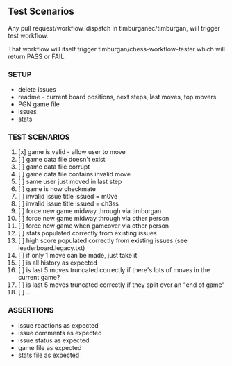 ## Test Scenarios

Any pull request/workflow_dispatch in timburganec/timburgan, will
trigger test workflow.

That workflow will itself trigger timburgan/chess-workflow-tester
which will return PASS or FAIL.

### SETUP

- delete issues
- readme - current board positions, next steps, last moves, top movers
- PGN game file
- issues
- stats

### TEST SCENARIOS

1. [x] game is valid - allow user to move
2. [ ] game data file doesn't exist
3. [ ] game data file corrupt
4. [ ] game data file contains invalid move
5. [ ] same user just moved in last step
6. [ ] game is now checkmate
7. [ ] invalid issue title issued = m0ve
8. [ ] invalid issue title issued = ch3ss
9. [ ] force new game midway through via timburgan
10. [ ] force new game midway through via other person
11. [ ] force new game when gameover via other person
12. [ ] stats populated correctly from existing issues
13. [ ] high score populated correctly from existing issues (see leaderboard.legacy.txt)
14. [ ] if only 1 move can be made, just take it
15. [ ] is all history as expected
16. [ ] is last 5 moves truncated correctly if there's lots of moves in the current game?
17. [ ] is last 5 moves truncated correctly if they split over an "end of game"
18. [ ] ...

### ASSERTIONS

- issue reactions as expected
- issue comments as expected
- issue status as expected
- game file as expected
- stats file as expected

